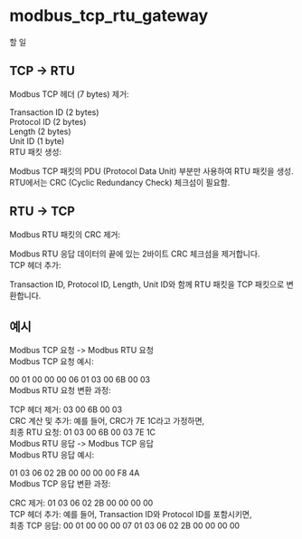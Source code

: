 # modbus_tcp_rtu_gateway

할 일   


## TCP -> RTU
Modbus TCP 헤더 (7 bytes) 제거:  

Transaction ID (2 bytes)  
Protocol ID (2 bytes)  
Length (2 bytes)  
Unit ID (1 byte)  
RTU 패킷 생성:  

Modbus TCP 패킷의 PDU (Protocol Data Unit) 부분만 사용하여 RTU 패킷을 생성.  
RTU에서는 CRC (Cyclic Redundancy Check) 체크섬이 필요함.  

## RTU -> TCP  

Modbus RTU 패킷의 CRC 제거:  

Modbus RTU 응답 데이터의 끝에 있는 2바이트 CRC 체크섬을 제거합니다.  
TCP 헤더 추가:

Transaction ID, Protocol ID, Length, Unit ID와 함께 RTU 패킷을 TCP 패킷으로 변환합니다.  


## 예시

Modbus TCP 요청 -> Modbus RTU 요청  
Modbus TCP 요청 예시:  

00 01 00 00 00 06 01 03 00 6B 00 03   
Modbus RTU 요청 변환 과정:  

TCP 헤더 제거: 03 00 6B 00 03  
CRC 계산 및 추가: 예를 들어, CRC가 7E 1C라고 가정하면,  
최종 RTU 요청: 01 03 00 6B 00 03 7E 1C  
Modbus RTU 응답 -> Modbus TCP 응답  
Modbus RTU 응답 예시:  

01 03 06 02 2B 00 00 00 00 F8 4A  
Modbus TCP 응답 변환 과정:  

CRC 제거: 01 03 06 02 2B 00 00 00 00  
TCP 헤더 추가: 예를 들어, Transaction ID와 Protocol ID를 포함시키면,  
최종 TCP 응답: 00 01 00 00 00 07 01 03 06 02 2B 00 00 00 00  
 
